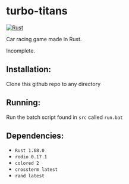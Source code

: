 # turbo-titans

[![Rust](https://github.com/logancammish/turbo-titans/actions/workflows/rust.yml/badge.svg)](https://github.com/logancammish/turbo-titans/actions/workflows/rust.yml)

Car racing game made in Rust.

Incomplete.

## Installation: 
Clone this github repo to any directory

## Running: 
Run the batch script found in `src` called `run.bat`

## Dependencies:
* `Rust 1.68.0`
* `rodio 0.17.1`
* `colored 2`
* `crossterm latest`
* `rand latest`

